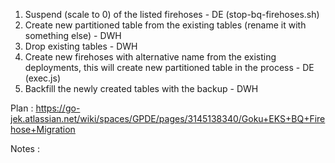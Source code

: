 1. Suspend (scale to 0) of the listed firehoses - DE (stop-bq-firehoses.sh)
2. Create new partitioned table from the existing tables (rename it with something else) - DWH
3. Drop existing tables - DWH
4. Create new firehoses with alternative name from the existing deployments, this will create new partitioned table in the process  - DE (exec.js)
5. Backfill the newly created tables with the backup - DWH

Plan :
https://go-jek.atlassian.net/wiki/spaces/GPDE/pages/3145138340/Goku+EKS+BQ+Firehose+Migration


Notes : 

